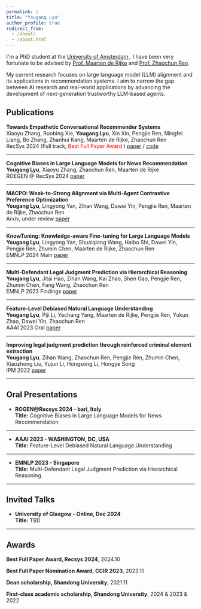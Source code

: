 ```yaml
---
permalink: /
title: "Yougang Lyu"
author_profile: true
redirect_from: 
  - /about/
  - /about.html
---
```

I'm a PhD student at the [University of Amsterdam ](https://irlab.science.uva.nl/about/). I have been very fortunate to be advised by [Prof. Maarten de Rijke](https://staff.fnwi.uva.nl/m.derijke/) and [Prof. Zhaochun Ren](https://renzhaochun.github.io/). 

My current research focuses on large language model (LLM) alignment and its applications in recommendation systems. I aim to narrow the gap between AI research and real-world applications by advancing the development of next-generation trustworthy LLM-based agents.



Publications
---

   **Towards Empathetic Conversational Recommender Systems**  
   Xiaoyu Zhang, Ruobing Xie, **Yougang Lyu**, Xin Xin, Pengjie Ren, Mingfei Liang, Bo Zhang, Zhanhui Kang, Maarten de Rijke, Zhaochun Ren  
   RecSys 2024 (Full track, <font color='red'> Best Full Paper Award </font>) [paper](https://doi.org/10.1145/3640457.3688133) / [code](https://github.com/zxd-octopus/ECR)

---

   **Cognitive Biases in Large Language Models for News Recommendation**  
   **Yougang Lyu**, Xiaoyu Zhang, Zhaochun Ren, Maarten de Rijke  
   ROEGEN @ RecSys 2024 [paper](https://doi.org/10.48550/arXiv.2410.02897)

---

   **MACPO: Weak-to-Strong Alignment via Multi-Agent Contrastive Preference Optimization**  
   **Yougang Lyu**, Lingyong Yan, Zihan Wang, Dawei Yin, Pengjie Ren, Maarten de Rijke, Zhaochun Ren  
   Arxiv, under review [paper](https://arxiv.org/pdf/2410.07672)

---

   **KnowTuning: Knowledge-aware Fine-tuning for Large Language Models**  
   **Yougang Lyu**, Lingyong Yan, Shuaiqiang Wang, Haibo Shi, Dawei Yin, Pengjie Ren, Zhumin Chen, Maarten de Rijke, Zhaochun Ren  
   EMNLP 2024 Main [paper](https://arxiv.org/pdf/2402.11176)

---

   **Multi-Defendant Legal Judgment Prediction via Hierarchical Reasoning**  
   **Yougang Lyu**, Jitai Hao, Zihan Wang, Kai Zhao, Shen Gao, Pengjie Ren, Zhumin Chen, Fang Wang, Zhaochun Ren  
   EMNLP 2023 Findings [paper](https://arxiv.org/pdf/2312.05762)

---

   **Feature-Level Debiased Natural Language Understanding**  
   **Yougang Lyu**, Piji Li, Yechang Yang, Maarten de Rijke, Pengjie Ren, Yukun Zhao, Dawei Yin, Zhaochun Ren  
   AAAI 2023 Oral [paper](https://ojs.aaai.org/index.php/AAAI/article/view/26567)

---

   **Improving legal judgment prediction through reinforced criminal element extraction**  
   **Yougang Lyu**, Zihan Wang, Zhaochun Ren, Pengjie Ren, Zhumin Chen, Xiaozhong Liu, Yujun Li, Hongsong Li, Hongye Song  
   IPM 2022 [paper](https://www.sciencedirect.com/science/article/pii/S0306457321002600)

---


## Oral Presentations
- **ROGEN@Recsys 2024 - bari, Italy**  
  **Title:** Cognitive Biases in Large Language Models for News Recommendation
  
---
- **AAAI 2023 - WASHINGTON, DC, USA**  
  **Title:** Feature-Level Debiased Natural Language Understanding

---
- **EMNLP 2023 - Singapore**  
  **Title:** Multi-Defendant Legal Judgment Prediction via Hierarchical Reasoning
  
---
## Invited Talks
- **University of Glasgow - Online, Dec 2024**  
  **Title:** TBD
---

## Awards

 **Best Full Paper Award, Recsys 2024**, 2024.10

 **Best Full Paper Nomination Award, CCIR 2023**, 2023.11

 **Dean scholarship, Shandong University**, 2021.11
 
 **First-class academic scholarship, Shandong University**, 2024 & 2023 & 2022


